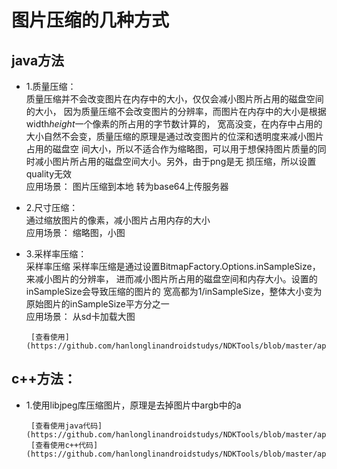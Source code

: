 # 图片压缩的几种方式

## java方法
  * 1.质量压缩：<br>
          质量压缩并不会改变图片在内存中的大小，仅仅会减小图片所占用的磁盘空间的大小，
          因为质量压缩不会改变图片的分辨率，而图片在内存中的大小是根据width*height*一个像素的所占用的字节数计算的，
          宽高没变，在内存中占用的大小自然不会变，质量压缩的原理是通过改变图片的位深和透明度来减小图片占用的磁盘空
          间大小，所以不适合作为缩略图，可以用于想保持图片质量的同时减小图片所占用的磁盘空间大小。另外，由于png是无
          损压缩，所以设置quality无效
          <br>
          应用场景：
          图片压缩到本地 转为base64上传服务器
          
  * 2.尺寸压缩：<br>
         通过缩放图片的像素，减小图片占用内存的大小
         <br>
         应用场景：
         缩略图，小图
         
  * 3.采样率压缩：<br>
         采样率压缩
         采样率压缩是通过设置BitmapFactory.Options.inSampleSize，来减小图片的分辨率，
         进而减小图片所占用的磁盘空间和内存大小。设置的inSampleSize会导致压缩的图片的
         宽高都为1/inSampleSize，整体大小变为原始图片的inSampleSize平方分之一
         <br>
         应用场景：
         从sd卡加载大图
         
         [查看使用](https://github.com/hanlonglinandroidstudys/NDKTools/blob/master/app/src/main/java/hanlonglin/com/ndktools/ImageUtil/ImageCompressWithJava.java)
         
## c++方法：
  * 1.使用libjpeg库压缩图片，原理是去掉图片中argb中的a
  
         [查看使用java代码](https://github.com/hanlonglinandroidstudys/NDKTools/blob/master/app/src/main/java/hanlonglin/com/ndktools/ImageUtil/ImageCompressWithCPP.java)
         [查看使用c++代码](https://github.com/hanlonglinandroidstudys/NDKTools/blob/master/app/src/main/cpp/bitherlibjin.cpp)
  
          
